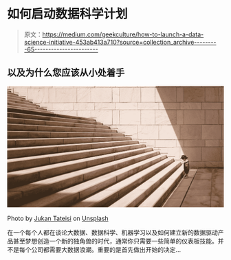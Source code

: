 # 如何启动数据科学计划

> 原文：<https://medium.com/geekculture/how-to-launch-a-data-science-initiative-453ab413a710?source=collection_archive---------65----------------------->

## 以及为什么您应该从小处着手

![](img/f2c0ce505a88bd39480d0200a127aca1.png)

Photo by [Jukan Tateisi](https://unsplash.com/@tateisimikito?utm_source=unsplash&utm_medium=referral&utm_content=creditCopyText) on [Unsplash](https://unsplash.com/s/photos/start?utm_source=unsplash&utm_medium=referral&utm_content=creditCopyText)

在一个每个人都在谈论大数据、数据科学、机器学习以及如何建立新的数据驱动产品甚至梦想创造一个新的独角兽的时代，通常你只需要一些简单的仪表板技能。并不是每个公司都需要大数据浪潮。重要的是首先做出开始的决定…